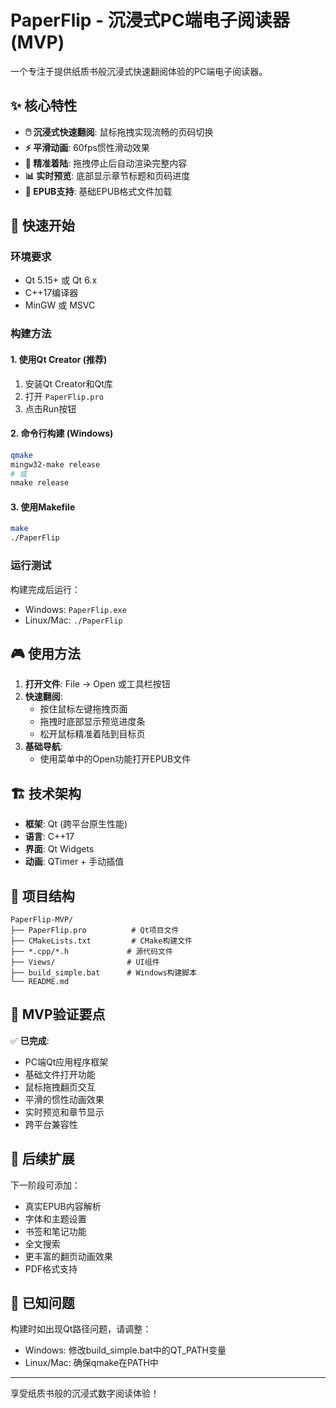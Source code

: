 # PaperFlip - 沉浸式PC端电子阅读器 (MVP)

一个专注于提供纸质书般沉浸式快速翻阅体验的PC端电子阅读器。

## ✨ 核心特性

- **🖱️ 沉浸式快速翻阅**: 鼠标拖拽实现流畅的页码切换
- **⚡ 平滑动画**: 60fps惯性滑动效果
- **🎯 精准着陆**: 拖拽停止后自动渲染完整内容
- **📊 实时预览**: 底部显示章节标题和页码进度
- **📖 EPUB支持**: 基础EPUB格式文件加载

## 🚀 快速开始

### 环境要求
- Qt 5.15+ 或 Qt 6.x
- C++17编译器
- MinGW 或 MSVC

### 构建方法

#### 1. 使用Qt Creator (推荐)
1. 安装Qt Creator和Qt库
2. 打开 `PaperFlip.pro`
3. 点击Run按钮

#### 2. 命令行构建 (Windows)
```bash
qmake
mingw32-make release
# 或
nmake release
```

#### 3. 使用Makefile
```bash
make
./PaperFlip
```

### 运行测试
构建完成后运行：
- Windows: `PaperFlip.exe`
- Linux/Mac: `./PaperFlip`

## 🎮 使用方法

1. **打开文件**: File → Open 或工具栏按钮
2. **快速翻阅**: 
   - 按住鼠标左键拖拽页面
   - 拖拽时底部显示预览进度条
   - 松开鼠标精准着陆到目标页
3. **基础导航**: 
   - 使用菜单中的Open功能打开EPUB文件

## 🏗️ 技术架构

- **框架**: Qt (跨平台原生性能)
- **语言**: C++17
- **界面**: Qt Widgets
- **动画**: QTimer + 手动插值

## 📁 项目结构

```
PaperFlip-MVP/
├── PaperFlip.pro          # Qt项目文件
├── CMakeLists.txt         # CMake构建文件  
├── *.cpp/*.h             # 源代码文件
├── Views/                # UI组件
├── build_simple.bat      # Windows构建脚本
└── README.md
```

## 🎯 MVP验证要点

✅ **已完成**:
- PC端Qt应用程序框架
- 基础文件打开功能
- 鼠标拖拽翻页交互
- 平滑的惯性动画效果
- 实时预览和章节显示
- 跨平台兼容性

## 🔮 后续扩展

下一阶段可添加：
- 真实EPUB内容解析
- 字体和主题设置
- 书签和笔记功能
- 全文搜索
- 更丰富的翻页动画效果
- PDF格式支持

## 🐛 已知问题

构建时如出现Qt路径问题，请调整：
- Windows: 修改build_simple.bat中的QT_PATH变量
- Linux/Mac: 确保qmake在PATH中

---

享受纸质书般的沉浸式数字阅读体验！